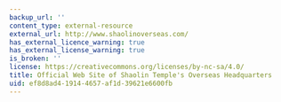 ```yaml
---
backup_url: ''
content_type: external-resource
external_url: http://www.shaolinoverseas.com/
has_external_licence_warning: true
has_external_license_warning: true
is_broken: ''
license: https://creativecommons.org/licenses/by-nc-sa/4.0/
title: Official Web Site of Shaolin Temple's Overseas Headquarters
uid: ef8d8ad4-1914-4657-af1d-39621e6600fb
---
```

